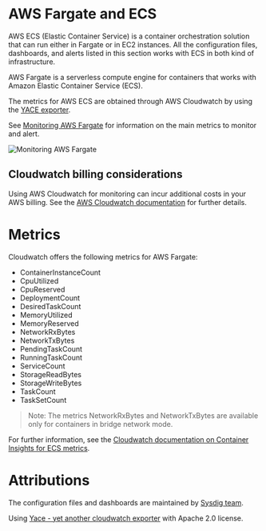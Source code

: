 # AWS Fargate and ECS
AWS ECS (Elastic Container Service) is a container orchestration solution that can run either in Fargate or in EC2 instances.
All the configuration files, dashboards, and alerts listed in this section works with ECS in both kind of infrastructure.

AWS Fargate is a serverless compute engine for containers that works with Amazon Elastic Container Service (ECS).

The metrics for AWS ECS are obtained through AWS Cloudwatch by using the [YACE exporter](https://github.com/ivx/yet-another-cloudwatch-exporter).

See [Monitoring AWS Fargate](https://sysdig.com/blog/monitor-aws-fargate-prometheus/) for information on the main metrics to monitor and alert.

![Monitoring AWS Fargate](https://raw.githubusercontent.com/sysdiglabs/promcat-resources/master/resources/aws-fargate/images/Monitoring-AWS-Fargate-with-Prometheus-and-Sysdig_2.png)

## Cloudwatch billing considerations
Using AWS Cloudwatch for monitoring can incur additional costs in your AWS billing.
See the [AWS Cloudwatch documentation](https://docs.aws.amazon.com/AmazonCloudWatch/latest/monitoring/cloudwatch_limits.html) for further details.

# Metrics
Cloudwatch offers the following metrics for AWS Fargate:
- ContainerInstanceCount
- CpuUtilized
- CpuReserved
- DeploymentCount
- DesiredTaskCount
- MemoryUtilized
- MemoryReserved
- NetworkRxBytes
- NetworkTxBytes
- PendingTaskCount
- RunningTaskCount
- ServiceCount
- StorageReadBytes
- StorageWriteBytes
- TaskCount
- TaskSetCount

> Note: The metrics NetworkRxBytes and NetworkTxBytes are available only for containers in bridge network mode.

For further information, see the [Cloudwatch documentation on Container Insights for ECS metrics](https://docs.aws.amazon.com/AmazonCloudWatch/latest/monitoring/Container-Insights-metrics-ECS.html).

# Attributions
The configuration files and dashboards are maintained by [Sysdig team](https://sysdig.com/).

Using [Yace - yet another cloudwatch exporter](https://github.com/ivx/yet-another-cloudwatch-exporter) with Apache 2.0 license.
